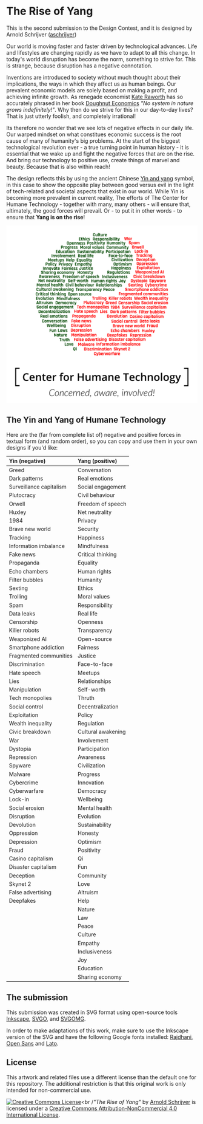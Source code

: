 # The Rise of Yang

This is the second submission to the Design Contest, and it is designed by Arnold Schrijver ([aschrijver](https://community.humanetech.com/u/aschrijver/summary))

Our world is moving faster and faster driven by technological advances. Life and lifestyles are changing rapidly as we have to adapt to all this change. In today's world disruption has become the norm, something to strive for. This is strange, because disruption has a negative connotation.

Inventions are introduced to society without much thought about their implications, the ways in which they affect us as human beings. Our prevalent economic models are solely based on making a profit, and achieving infinite growth. As renegade economist [Kate Raworth](https://www.kateraworth.com/blog/) has so accurately phrased in her book [Doughnut Economics](https://www.kateraworth.com/blog/) _"No system in nature grows indefinitely!"_. Why then do we strive for this in our day-to-day lives? That is just utterly foolish, and completely irrational!

Its therefore no wonder that we see lots of negative effects in our daily life. Our warped mindset on what constitues economic success is the root cause of many of humanity's big problems. At the start of the biggest technological revolution ever - a true turning point in human history - it is essential that we wake up and fight the negative forces that are on the rise. And bring our technology to positive use, create things of marvel and beauty. Because that is also within reach!

The design reflects this by using the ancient Chinese [Yin and yang](https://en.wikipedia.org/wiki/Yin_and_yang) symbol, in this case to show the opposite play between good versus evil in the light of tech-related and societal aspects that exist in our world. While Yin is becoming more prevalent in current reality, The efforts of The Center for Humane Technology - together with many, many others - will ensure that, ultimately, the good forces will prevail. Or - to put it in other words - to ensure that **Yang is on the rise**!

![The Rise of Yang](humane-tech_the-rise-of-yang.png)

## The Yin and Yang of Humane Technology

Here are the (far from complete list of) negative and positive forces in textual form (and random order), so you can copy and use them in your own designs if you'd like:

| Yin (negative) | Yang (positive) |
| :--- | :--- |
| Greed | Conversation |
| Dark patterns | Real emotions |
| Surveillance capitalism | Social engagement |
| Plutocracy | Civil behaviour |
| Orwell | Freedom of speech |
| Huxley | Net neutrality |
| 1984 | Privacy |
| Brave new world | Security |
| Tracking | Happiness |
| Information imbalance | Mindfulness |
| Fake news | Critical thinking |
| Propaganda | Equality |
| Echo chambers | Human rights |
| Filter bubbles | Humanity |
| Sexting | Ethics |
| Trolling | Moral values |
| Spam | Responsibility |
| Data leaks | Real life |
| Censorship | Openness |
| Killer robots | Transparency |
| Weaponized AI | Open-source |
| Smartphone addiction | Fairness |
| Fragmented communities | Justice |
| Discrimination | Face-to-face |
| Hate speech | Meetups |
| Lies | Relationships |
| Manipulation | Self-worth |
| Tech monopolies | Thruth |
| Social control | Decentralization |
| Exploitation | Policy |
| Wealth inequality | Regulation |
| Civic breakdown | Cultural awakening |
| War | Involvement |
| Dystopia | Participation |
| Repression | Awareness |
| Spyware | Civilization |
| Malware | Progress |
| Cybercrime | Innovation |
| Cyberwarfare | Democracy |
| Lock-in | Wellbeing |
| Social erosion | Mental health |
| Disruption | Evolution |
| Devolution | Sustainability |
| Oppression | Honesty |
| Depression | Optimism |
| Fraud | Positivity |
| Casino capitalism | Qi |
| Disaster capitalism | Fun |
| Deception | Community |
| Skynet 2 | Love |
| False advertising | Altruism |
| Deepfakes | Help |
| | Nature |
| | Law |
| | Peace |
| | Culture |
| | Empathy |
| | Inclusiveness |
| | Joy |
| | Education |
| | Sharing economy |

## The submission

This submission was created in SVG format using open-source tools [Inkscape](https://inkscape.org/en/), [SVGO](), and [SVGOMG](https://github.com/jakearchibald/svgomg).

In order to make adaptations of this work, make sure to use the Inkscape version of the SVG and have the following Google fonts installed: [Rajdhani](https://fonts.google.com/specimen/Rajdhani), [Open Sans](https://fonts.google.com/specimen/Open+Sans) and [Lato](https://fonts.google.com/specimen/Lato).

## License

This artwork and related files use a different license than the default one for this repository. The additional restriction is that this original work is only intended for non-commercial use.

<a rel="license" href="http://creativecommons.org/licenses/by-nc/4.0/"><img alt="Creative Commons License" style="border-width:0" src="https://i.creativecommons.org/l/by-nc/4.0/88x31.png" /></a><br /<i>"<span xmlns:dct="http://purl.org/dc/terms/" property="dct:title">The Rise of Yang</span>"</i> by <a xmlns:cc="http://creativecommons.org/ns#" href="https://github.com/aschrijver" property="cc:attributionName" rel="cc:attributionURL">Arnold Schrijver</a> is licensed under a <a rel="license" href="http://creativecommons.org/licenses/by-nc/4.0/">Creative Commons Attribution-NonCommercial 4.0 International License</a>.